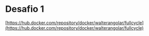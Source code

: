 # Desafio 1

[https://hub.docker.com/repository/docker/walterangolar/fullcycle](https://hub.docker.com/repository/docker/walterangolar/fullcycle)
